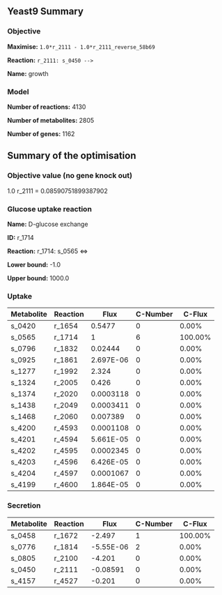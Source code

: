## Yeast9 Summary

### Objective

**Maximise:** `1.0*r_2111 - 1.0*r_2111_reverse_58b69`

**Reaction:** `r_2111: s_0450 -->` 

**Name:** growth

### Model
**Number of reactions:**  4130

**Number of metabolites:**  2805

**Number of genes:**  1162

Summary of the optimisation
---------------------------

### Objective value (no gene knock out)
1.0 r_2111 = 0.08590751899387902


### Glucose uptake reaction

**Name:** D-glucose exchange

**ID:** r_1714

**Reaction:** r_1714: s_0565 <=> 

**Lower bound:** -1.0

**Upper bound:** 1000.0


### Uptake


| Metabolite | Reaction |    Flux    | C-Number | C-Flux  |
|------------|----------|------------|----------|--------|
| s_0420     | r_1654   | 0.5477     | 0        | 0.00%  |
| s_0565     | r_1714   | 1          | 6        | 100.00%|
| s_0796     | r_1832   | 0.02444    | 0        | 0.00%  |
| s_0925     | r_1861   | 2.697E-06  | 0        | 0.00%  |
| s_1277     | r_1992   | 2.324      | 0        | 0.00%  |
| s_1324     | r_2005   | 0.426      | 0        | 0.00%  |
| s_1374     | r_2020   | 0.0003118  | 0        | 0.00%  |
| s_1438     | r_2049   | 0.0003411  | 0        | 0.00%  |
| s_1468     | r_2060   | 0.007389   | 0        | 0.00%  |
| s_4200     | r_4593   | 0.0001108  | 0        | 0.00%  |
| s_4201     | r_4594   | 5.661E-05  | 0        | 0.00%  |
| s_4202     | r_4595   | 0.0002345  | 0        | 0.00%  |
| s_4203     | r_4596   | 6.426E-05  | 0        | 0.00%  |
| s_4204     | r_4597   | 0.0001067  | 0        | 0.00%  |
| s_4199     | r_4600   | 1.864E-05  | 0        | 0.00%  |


### Secretion
| Metabolite | Reaction | Flux | C-Number | C-Flux |
|------------|----------|------|----------|--------|
|   s_0458   |  r_1672  | -2.497 |        1 | 100.00% | 
|   s_0776   |  r_1814  |-5.55E-06 |         2 |   0.00% |
|   s_0805   |  r_2100  | -4.201    |     0   | 0.00% |
|   s_0450   |  r_2111  |-0.08591    |     0   |0.00% |
|   s_4157   |  r_4527  |  -0.201     |    0    |0.00% |